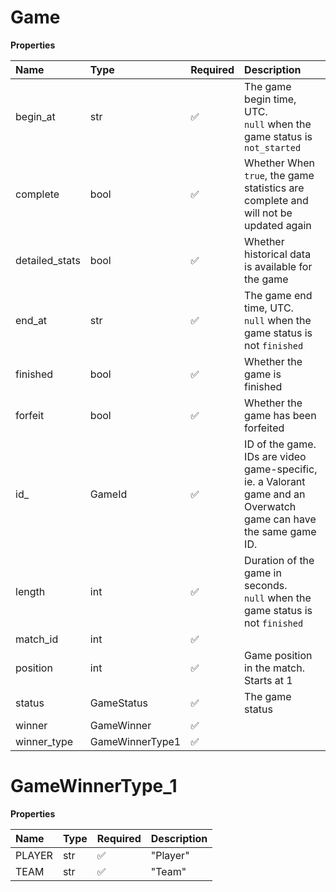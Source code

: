 # Game

**Properties**

| Name           | Type            | Required | Description                                                                                                            |
| :------------- | :-------------- | :------- | :--------------------------------------------------------------------------------------------------------------------- |
| begin_at       | str             | ✅       | The game begin time, UTC. <br/>`null` when the game status is `not_started`                                            |
| complete       | bool            | ✅       | Whether When `true`, the game statistics are complete and will not be updated again                                    |
| detailed_stats | bool            | ✅       | Whether historical data is available for the game                                                                      |
| end_at         | str             | ✅       | The game end time, UTC. <br/>`null` when the game status is not `finished`                                             |
| finished       | bool            | ✅       | Whether the game is finished                                                                                           |
| forfeit        | bool            | ✅       | Whether the game has been forfeited                                                                                    |
| id\_           | GameId          | ✅       | ID of the game. <br/>IDs are video game-specific, ie. a Valorant game and an Overwatch game can have the same game ID. |
| length         | int             | ✅       | Duration of the game in seconds. <br/>`null` when the game status is not `finished`                                    |
| match_id       | int             | ✅       |                                                                                                                        |
| position       | int             | ✅       | Game position in the match. Starts at 1                                                                                |
| status         | GameStatus      | ✅       | The game status                                                                                                        |
| winner         | GameWinner      | ✅       |                                                                                                                        |
| winner_type    | GameWinnerType1 | ✅       |                                                                                                                        |

# GameWinnerType_1

**Properties**

| Name   | Type | Required | Description |
| :----- | :--- | :------- | :---------- |
| PLAYER | str  | ✅       | "Player"    |
| TEAM   | str  | ✅       | "Team"      |
